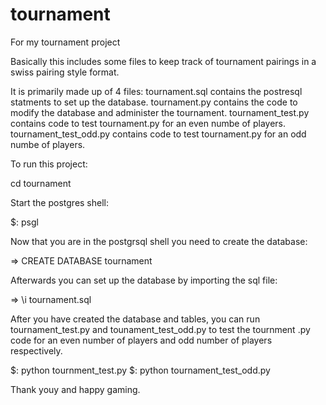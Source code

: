 # tournament
For my tournament project

Basically this includes some files to keep track of tournament 
pairings in a swiss pairing style format.

It is primarily made up of 4 files:
tournament.sql contains the postresql statments to set up the database.
tournament.py contains the code to modify the database and administer the tournament.
tournament_test.py contains code to test tournament.py for an even numbe of players.
tournament_test_odd.py contains code to test tournament.py for an odd numbe of players.

To run this project:

cd tournament

Start the postgres shell:

$: psgl

Now that you are in the postgrsql shell you need to create the database:

=> CREATE DATABASE tournament

Afterwards you can set up the database by importing the sql file:

=> \i tournament.sql

After you have created the database and tables, you can run tournament_test.py and
tounament_test_odd.py to test the tournment .py code for an even number of players
and odd number of players respectively.

$: python tournment_test.py 
$: python tournament_test_odd.py

Thank youy and happy gaming.
